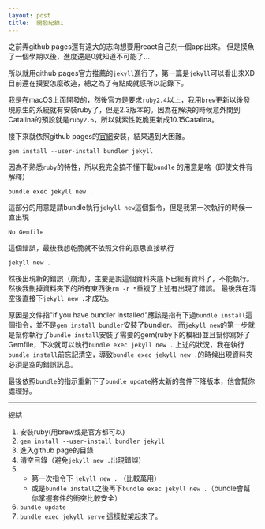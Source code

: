 ```yaml
---
layout: post
title:  開發紀錄1
---
```


之前弄github pages還有遠大的志向想要用react自己刻一個app出來。
但是摸魚了一個學期以後，進度還是0就知道不可能了...

所以就用github pages官方推薦的`jekyll`進行了，第一篇是`jekyll`可以看出來XD
目前還在摸要怎麼改造，總之為了有點成就感所以記錄下。

我是在macOS上面開發的，然後官方是要求`ruby2.4`以上，我用`brew`更新以後發現原生的系統就有安裝ruby了，但是2.3版本的。因為在解決的時候意外問到Catalina的預設就是`ruby2.6`，所以就索性乾脆更新成10.15Catalina。

接下來就依照github pages的[官網](https://help.github.com/en/github/working-with-github-pages/creating-a-github-pages-site-with-jekyll)安裝，結果遇到大困難。

`gem install --user-install bundler jekyll`

因為不熟悉`ruby`的特性，所以我完全搞不懂下載`bundle`	的用意是啥（即使文件有解釋）

`bundle exec jekyll new .`

這部分的用意是請bundle執行`jekyll new`這個指令，但是我第一次執行的時候一直出現

`No Gemfile`

這個錯誤，最後我想乾脆就不依照文件的意思直接執行

`jekyll new .`

然後出現新的錯誤（崩潰），主要是說這個資料夾底下已經有資料了，不能執行。
然後我刪掉資料夾下的所有東西後`rm -r *`重複了上述有出現了錯誤。
最後我在清空後直接下`jekyll new .`才成功。

原因是文件指"if you have bundler installed"應該是指有下過`bundle install`這個指令，並不是`gem install bundler`安裝了bundler。
而`jekyll new`的第一步就是幫你執行了`bundle install`安裝了需要的gem(ruby下的模組)並且幫你寫好了Gemfile，下次就可以執行`bundle exec jekyll new .`
上述的狀況，我在執行`bundle install`前忘記清空，導致`bundle exec jekyll new .`的時候出現資料夾必須是空的錯誤訊息。

最後依照`bundle`的指示重新下了`bundle update`將太新的套件下降版本，他會幫你處理好。

---

總結
1. 安裝ruby(用brew或是官方都可以)
2. `gem install --user-install bundler jekyll`
3. 進入github page的目錄
4. 清空目錄（避免`jekyll new .`出現錯誤）
5. - 第一次指令下 `jekyll new .` （比較萬用）
	- 或是`bundle install`之後再下`bundle exec jekyll new .`（bundle會幫你掌握套件的衝突比較安全）
6. `bundle update`
7. `bundle exec jekyll serve` 這樣就架起來了。